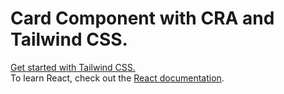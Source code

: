 # Card Component with CRA and Tailwind CSS.

[Get started with Tailwind CSS.](https://tailwindcss.com/docs/installation)\
To learn React, check out the [React documentation](https://reactjs.org/).




